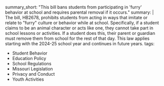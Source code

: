 summary_short: "This bill bans students from participating in 'furry' behavior at school and requires parental removal if it occurs."
summary: |
  The bill, HB2678, prohibits students from acting in ways that imitate or relate to "furry" culture or behavior while at school. Specifically, if a student claims to be an animal character or acts like one, they cannot take part in school lessons or activities. If a student does this, their parent or guardian must remove them from school for the rest of that day. This law applies starting with the 2024-25 school year and continues in future years.
tags:
  - Student Behavior
  - Education Policy
  - School Regulations
  - Missouri Legislation
  - Privacy and Conduct
  - Youth Activities
